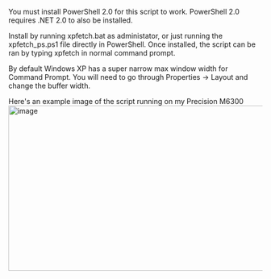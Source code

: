You must install PowerShell 2.0 for this script to work. PowerShell 2.0 requires .NET 2.0 to also be installed.

Install by running xpfetch.bat as administator, or just running the xpfetch_ps.ps1 file directly in PowerShell. Once installed, the script can be ran by typing xpfetch in normal command prompt.

By default Windows XP has a super narrow max window width for Command Prompt. You will need to go through Properties -> Layout and change the buffer width.

Here's an example image of the script running on my Precision M6300
<img width="833" height="328" alt="image" src="https://github.com/user-attachments/assets/91b31d7f-d58e-498f-a679-e682bd180947" />
